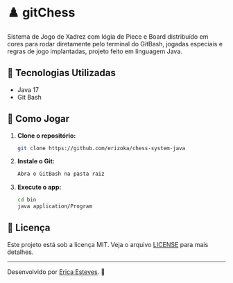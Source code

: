 # ♟️ gitChess

Sistema de Jogo de Xadrez com lógia de Piece e Board distribuído em cores para rodar diretamente pelo terminal do GitBash, jogadas especiais e regras de jogo implantadas, projeto feito em linguagem Java.

## 📌 Tecnologias Utilizadas

- Java 17
- Git Bash

## 🚀 Como Jogar

1. **Clone o repositório:**

   ```sh
   git clone https://github.com/erizoka/chess-system-java
   ```

2. **Instale o Git:**

   ```sh
   Abra o GitBash na pasta raiz
   ```

3. **Execute o app:**
   ```sh
   cd bin
   java application/Program
   ```

## 📄 Licença

Este projeto está sob a licença MIT. Veja o arquivo [LICENSE](LICENSE) para mais detalhes.

---

Desenvolvido por [Erica Esteves](https://github.com/erizoka). 🚀
